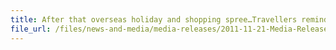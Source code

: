 ```yaml
---
title: After that overseas holiday and shopping spree…Travellers reminded to declare taxable goods at Red Channel when they return from year-end vacation
file_url: /files/news-and-media/media-releases/2011-11-21-Media-Release.pdf
---
```

